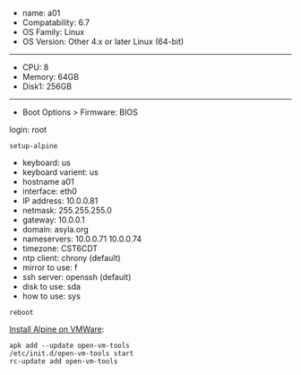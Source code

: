 
* name: a01
* Compatability: 6.7
* OS Family: Linux
* OS Version: Other 4.x or later Linux (64-bit)

---

* CPU: 8
* Memory: 64GB
* Disk1: 256GB

---

* Boot Options > Firmware: BIOS


login: root

``` shell
setup-alpine
```

* keyboard: us
* keyboard varient: us
* hostname a01
* interface: eth0
* IP address: 10.0.0.81
* netmask: 255.255.255.0
* gateway: 10.0.0.1
* domain: asyla.org
* nameservers: 10.0.0.71 10.0.0.74
* timezone: CST6CDT
* ntp client: chrony (default)
* mirror to use: f
* ssh server: openssh (default)
* disk to use: sda
* how to use: sys

``` shell
reboot
```


[Install Alpine on VMWare](https://wiki.alpinelinux.org/wiki/Install_Alpine_on_VMWare):

``` shell
apk add --update open-vm-tools
/etc/init.d/open-vm-tools start
rc-update add open-vm-tools
```



